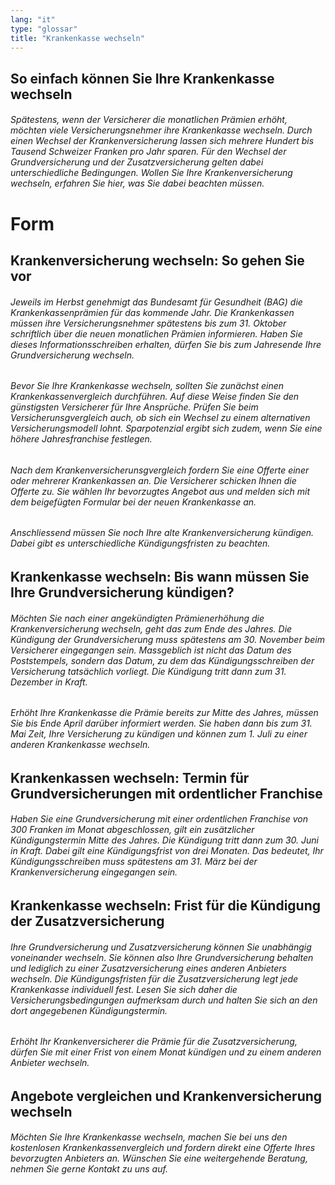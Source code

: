 ```yaml
---
lang: "it"
type: "glossar"
title: "Krankenkasse wechseln"
---
```


## So einfach können Sie Ihre Krankenkasse wechseln

###### Spätestens, wenn der Versicherer die monatlichen Prämien erhöht, möchten viele Versicherungsnehmer ihre Krankenkasse wechseln. Durch einen Wechsel der Krankenversicherung lassen sich mehrere Hundert bis Tausend Schweizer Franken pro Jahr sparen. Für den Wechsel der Grundversicherung und der Zusatzversicherung gelten dabei unterschiedliche Bedingungen. Wollen Sie Ihre Krankenversicherung wechseln, erfahren Sie hier, was Sie dabei beachten müssen.

# Form

## Krankenversicherung wechseln: So gehen Sie vor

###### Jeweils im Herbst genehmigt das Bundesamt für Gesundheit (BAG) die Krankenkassenprämien für das kommende Jahr. Die Krankenkassen müssen ihre Versicherungsnehmer spätestens bis zum 31. Oktober schriftlich über die neuen monatlichen Prämien informieren. Haben Sie dieses Informationsschreiben erhalten, dürfen Sie bis zum Jahresende Ihre Grundversicherung wechseln.

###### Bevor Sie Ihre Krankenkasse wechseln, sollten Sie zunächst einen Krankenkassenvergleich durchführen. Auf diese Weise finden Sie den günstigsten Versicherer für Ihre Ansprüche. Prüfen Sie beim Versicherunsgvergleich auch, ob sich ein Wechsel zu einem alternativen Versicherungsmodell lohnt. Sparpotenzial ergibt sich zudem, wenn Sie eine höhere Jahresfranchise festlegen.

###### Nach dem Krankenversicherunsgvergleich fordern Sie eine Offerte einer oder mehrerer Krankenkassen an. Die Versicherer schicken Ihnen die Offerte zu. Sie wählen Ihr bevorzugtes Angebot aus und melden sich mit dem beigefügten Formular bei der neuen Krankenkasse an.

###### Anschliessend müssen Sie noch Ihre alte Krankenversicherung kündigen. Dabei gibt es unterschiedliche Kündigungsfristen zu beachten.

## Krankenkasse wechseln: Bis wann müssen Sie Ihre Grundversicherung kündigen?

###### Möchten Sie nach einer angekündigten Prämienerhöhung die Krankenversicherung wechseln, geht das zum Ende des Jahres. Die Kündigung der Grundversicherung muss spätestens am 30. November beim Versicherer eingegangen sein. Massgeblich ist nicht das Datum des Poststempels, sondern das Datum, zu dem das Kündigungsschreiben der Versicherung tatsächlich vorliegt. Die Kündigung tritt dann zum 31. Dezember in Kraft.

###### Erhöht Ihre Krankenkasse die Prämie bereits zur Mitte des Jahres, müssen Sie bis Ende April darüber informiert werden. Sie haben dann bis zum 31. Mai Zeit, Ihre Versicherung zu kündigen und können zum 1. Juli zu einer anderen Krankenkasse wechseln.

## Krankenkassen wechseln: Termin für Grundversicherungen mit ordentlicher Franchise

###### Haben Sie eine Grundversicherung mit einer ordentlichen Franchise von 300 Franken im Monat abgeschlossen, gilt ein zusätzlicher Kündigungstermin Mitte des Jahres. Die Kündigung tritt dann zum 30. Juni in Kraft. Dabei gilt eine Kündigungsfrist von drei Monaten. Das bedeutet, Ihr Kündigungsschreiben muss spätestens am 31. März bei der Krankenversicherung eingegangen sein.

## Krankenkasse wechseln: Frist für die Kündigung der Zusatzversicherung

###### Ihre Grundversicherung und Zusatzversicherung können Sie unabhängig voneinander wechseln. Sie können also Ihre Grundversicherung behalten und lediglich zu einer Zusatzversicherung eines anderen Anbieters wechseln. Die Kündigungsfristen für die Zusatzversicherung legt jede Krankenkasse individuell fest. Lesen Sie sich daher die Versicherungsbedingungen aufmerksam durch und halten Sie sich an den dort angegebenen Kündigungstermin.

###### Erhöht Ihr Krankenversicherer die Prämie für die Zusatzversicherung, dürfen Sie mit einer Frist von einem Monat kündigen und zu einem anderen Anbieter wechseln.

## Angebote vergleichen und Krankenversicherung wechseln

###### Möchten Sie Ihre Krankenkasse wechseln, machen Sie bei uns den kostenlosen Krankenkassenvergleich und fordern direkt eine Offerte Ihres bevorzugten Anbieters an. Wünschen Sie eine weitergehende Beratung, nehmen Sie gerne Kontakt zu uns auf.
